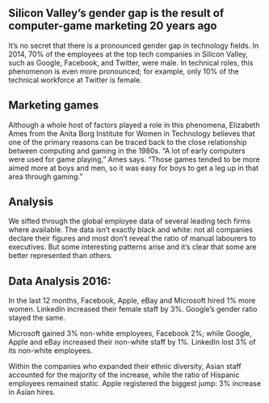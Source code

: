 ## Silicon Valley’s gender gap is the result of computer-game marketing 20 years ago
It’s no secret that there is a pronounced gender gap in technology fields. In 2014, 70% of the employees at the top tech companies in Silicon Valley, such as Google, Facebook, and Twitter, were male. In technical roles, this phenomenon is even more pronounced; for example, only 10% of the technical workforce at Twitter is female.

## Marketing games
Although a whole host of factors played a role in this phenomena, Elizabeth Ames from the Anita Borg Institute for Women in Technology believes that one of the primary reasons can be traced back to the close relationship between computing and gaming in the 1980s. “A lot of early computers were used for game playing,” Ames says. “Those games tended to be more aimed more at boys and men, so it was easy for boys to get a leg up in that area through gaming.”

## Analysis
We sifted through the global employee data of several leading tech firms where available. The data isn’t exactly black and white: not all companies declare their figures and most don’t reveal the ratio of manual labourers to executives. But some interesting patterns arise and it’s clear that some are better represented than others.

## Data Analysis 2016: 
In the last 12 months, Facebook, Apple, eBay and Microsoft hired 1% more women. LinkedIn increased their female staff by 3%. Google’s gender ratio stayed the same.

Microsoft gained 3% non-white employees, Facebook 2%; while Google, Apple and eBay increased their non-white staff by 1%. LinkedIn lost 3% of its non-white employees.

Within the companies who expanded their ethnic diversity, Asian staff accounted for the majority of the increase, while the ratio of Hispanic employees remained static. Apple registered the biggest jump: 3% increase in Asian hires.



